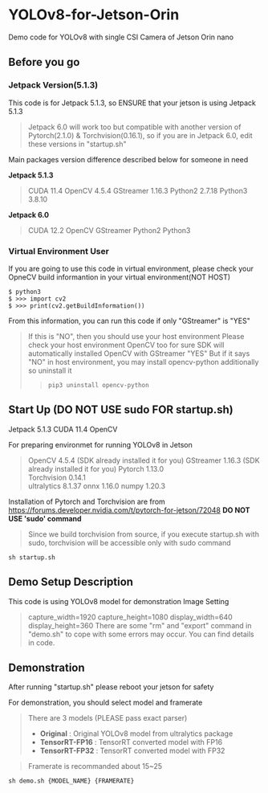 # YOLOv8-for-Jetson-Orin
Demo code for YOLOv8 with single CSI Camera of Jetson Orin nano

## Before you go

### Jetpack Version(5.1.3)
This code is for Jetpack 5.1.3, so ENSURE that your jetson is using Jetpack 5.1.3 

> Jetpack 6.0 will work too but compatible with another version of Pytorch(2.1.0) & Torchvision(0.16.1), so if you are in Jetpack 6.0, edit these versions in "startup.sh"

Main packages version difference described below for someone in need

**Jetpack 5.1.3**
> CUDA 11.4
> OpenCV 4.5.4
> GStreamer 1.16.3
> Python2 2.7.18
> Python3 3.8.10

**Jetpack 6.0**
> CUDA 12.2
> OpenCV
> GStreamer
> Python2
> Python3

### Virtual Environment User
If you are going to use this code in virtual environment, please check your OpneCV build informantion in your virtual environment(NOT HOST)
```shell
$ python3
$ >>> import cv2
$ >>> print(cv2.getBuildInformation())
```
From this information, you can run this code if only "GStreamer" is "YES"
> If this is "NO", then you should use your host environment
Please check your host environment OpenCV too for sure
> SDK will automatically installed OpenCV with GStreamer "YES"
> But if it says "NO" in host environment, you may install opencv-python additionally so uninstall it
>> ```shell
>> pip3 uninstall opencv-python
>> ```

## Start Up (DO NOT USE sudo FOR startup.sh)

Jetpack 5.1.3
CUDA 11.4
OpenCV

For preparing environmet for running YOLOv8 in Jetson
> OpenCV 4.5.4 (SDK already installed it for you)
> GStreamer 1.16.3 (SDK already installed it for you)
> Pytorch 1.13.0  
> Torchvision 0.14.1  
> ultralytics 8.1.37
> onnx 1.16.0
> numpy 1.20.3

Installation of Pytorch and Torchvision are from https://forums.developer.nvidia.com/t/pytorch-for-jetson/72048
**DO NOT USE 'sudo' command**
> Since we build torchvision from source, if you execute startup.sh with sudo, torchvision will be accessible only with sudo command

```shell  
sh startup.sh 
```

## Demo Setup Description
This code is using YOLOv8 model for demonstration
Image Setting
> capture_width=1920
> capture_height=1080
> display_width=640
> display_height=360
There are some "rm" and "export" command in "demo.sh" to cope with some errors may occur. You can find details in code.

## Demonstration
After running "startup.sh" please reboot your jetson for safety

For demonstration, you should select model and framerate

> There are 3 models (PLEASE pass exact parser)
> - **Original** : Original YOLOv8 model from ultralytics package 
> - **TensorRT-FP16** : TensorRT converted model with FP16
> - **TensorRT-FP32** : TensorRT converted model with FP32

> Framerate is recommanded about 15~25

```shell  
sh demo.sh {MODEL_NAME} {FRAMERATE}  
```